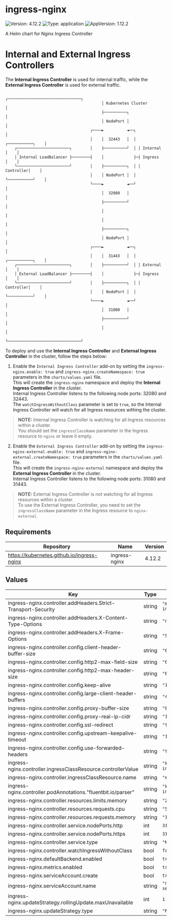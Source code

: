 # ingress-nginx

![Version: 4.12.2](https://img.shields.io/badge/Version-4.12.2-informational?style=flat-square) ![Type: application](https://img.shields.io/badge/Type-application-informational?style=flat-square) ![AppVersion: 1.12.2](https://img.shields.io/badge/AppVersion-1.12.2-informational?style=flat-square)

A Helm chart for Nginx Ingress Controller

# Internal and External Ingress Controllers

The **Internal Ingress Controller** is used for internal traffic, while the **External Ingress Controller** is used for external traffic.

                                              ┌────────────────────────────────┐
                                              │ Kubernetes Cluster             │
                                              ├──────────┐                     │
                                              │ NodePort │                     │
                                         ┌────►          ◄──┐                  │
                                         │    │  32443   │  │ ┌───────────┐    │
        ┌───────────────────────┐        │    ├──────────┘  │ │ Internal  │    │
        │ Internal LoadBalancer ├────────┤    │             ├─┤ Ingress   │    │
        └───────────────────────┘        │    ├──────────┐  │ │ Controller│    │
                                         │    │ NodePort │  │ └───────────┘    │
                                         └────►          ◄──┘                  │
                                              │  32080   │                     │
                                              ├──────────┘                     │
                                              │                                │
                                              │                                │
                                              ├──────────┐                     │
                                              │ NodePort │                     │
                                         ┌────►          ◄──┐                  │
                                         │    │  31443   │  │ ┌───────────┐    │
        ┌───────────────────────┐        │    ├──────────┘  │ │ External  │    │
        │ External LoadBalancer ├────────┤    │             ├─┤ Ingress   │    │
        └───────────────────────┘        │    ├──────────┐  │ │ Controller│    │
                                         │    │ NodePort │  │ └───────────┘    │
                                         └────►          ◄──┘                  │
                                              │  31080   │                     │
                                              ├──────────┘                     │
                                              │                                │
                                              └────────────────────────────────┘

To deploy and use the **Internal Ingress Controller** and **External Ingress Controller** in the cluster, follow the steps below:

1. Enable the `Internal Ingress Controller` add-on by setting the `ingress-nginx.enable: true` and `ingress-nginx.createNamespace: true` parameters in the `charts/values.yaml` file.<br>
This will create the `ingress-nginx` namespace and deploy the **Internal Ingress Controller** in the cluster.<br>
Internal Ingress Controller listens to the following node ports: 32080 and 32443.<br>
The `watchIngressWithoutClass` parameter is set to `true`, so the Internal Ingress Controller will watch for all Ingress resources withing the cluster.

> **NOTE:** Internal Ingress Controller is watching for all Ingress resources within a cluster.<br>
You should set the `ingressClassName` parameter in the Ingress resource to `nginx` or leave it empty.

2. Enable the `External Ingress Controller` add-on by setting the `ingress-nginx-external.enable: true` and `ingress-nginx-external.createNamespace: true` parameters in the `charts/values.yaml` file.<br>
This will create the `ingress-nginx-external` namespace and deploy the **External Ingress Controller** in the cluster.<br>
Internal Ingress Controller listens to the following node ports: 31080 and 31443.<br>

> **NOTE:** External Ingress Controller is not watching for all Ingress resources within a cluster.<br>
To use the External Ingress Controller, you need to set the `ingressClassName` parameter in the Ingress resource to `nginx-external`.

## Requirements

| Repository | Name | Version |
|------------|------|---------|
| https://kubernetes.github.io/ingress-nginx | ingress-nginx | 4.12.2 |

## Values

| Key | Type | Default | Description |
|-----|------|---------|-------------|
| ingress-nginx.controller.addHeaders.Strict-Transport-Security | string | `"max-age=63072000; includeSubDomains"` |  |
| ingress-nginx.controller.addHeaders.X-Content-Type-Options | string | `"nosniff"` |  |
| ingress-nginx.controller.addHeaders.X-Frame-Options | string | `"SAMEORIGIN"` |  |
| ingress-nginx.controller.config.client-header-buffer-size | string | `"64k"` |  |
| ingress-nginx.controller.config.http2-max-field-size | string | `"64k"` |  |
| ingress-nginx.controller.config.http2-max-header-size | string | `"64k"` |  |
| ingress-nginx.controller.config.keep-alive | string | `"10"` |  |
| ingress-nginx.controller.config.large-client-header-buffers | string | `"4 64k"` |  |
| ingress-nginx.controller.config.proxy-buffer-size | string | `"8k"` |  |
| ingress-nginx.controller.config.proxy-real-ip-cidr | string | `"192.168.0.0/20"` |  |
| ingress-nginx.controller.config.ssl-redirect | string | `"true"` |  |
| ingress-nginx.controller.config.upstream-keepalive-timeout | string | `"120"` |  |
| ingress-nginx.controller.config.use-forwarded-headers | string | `"true"` |  |
| ingress-nginx.controller.ingressClassResource.controllerValue | string | `"k8s.io/external-ingress-nginx"` |  |
| ingress-nginx.controller.ingressClassResource.name | string | `"external-nginx"` |  |
| ingress-nginx.controller.podAnnotations."fluentbit.io/parser" | string | `"k8s-nginx-ingress"` |  |
| ingress-nginx.controller.resources.limits.memory | string | `"256Mi"` |  |
| ingress-nginx.controller.resources.requests.cpu | string | `"50m"` |  |
| ingress-nginx.controller.resources.requests.memory | string | `"128M"` |  |
| ingress-nginx.controller.service.nodePorts.http | int | `31080` |  |
| ingress-nginx.controller.service.nodePorts.https | int | `31443` |  |
| ingress-nginx.controller.service.type | string | `"NodePort"` |  |
| ingress-nginx.controller.watchIngressWithoutClass | bool | `false` |  |
| ingress-nginx.defaultBackend.enabled | bool | `true` |  |
| ingress-nginx.metrics.enabled | bool | `true` |  |
| ingress-nginx.serviceAccount.create | bool | `true` |  |
| ingress-nginx.serviceAccount.name | string | `"nginx-ingress-service-account"` |  |
| ingress-nginx.updateStrategy.rollingUpdate.maxUnavailable | int | `1` |  |
| ingress-nginx.updateStrategy.type | string | `"RollingUpdate"` |  |
